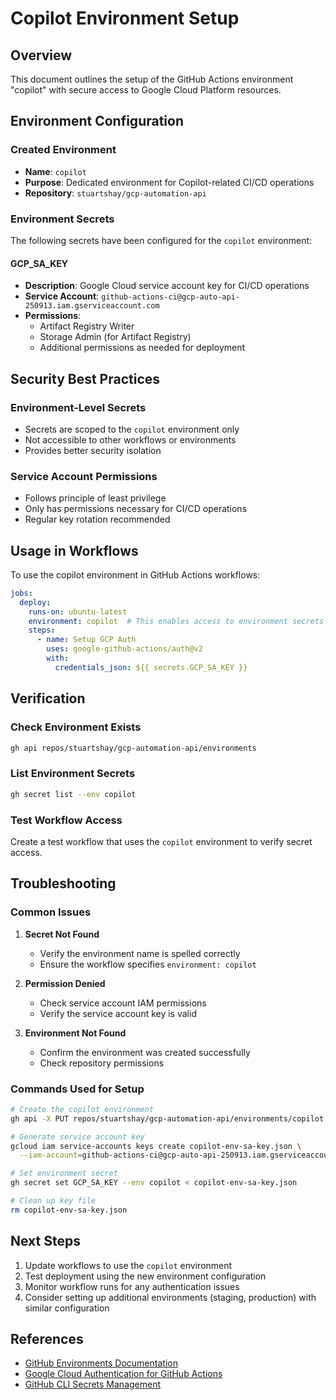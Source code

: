 # Copilot Environment Setup

## Overview

This document outlines the setup of the GitHub Actions environment "copilot" with secure access to Google Cloud Platform resources.

## Environment Configuration

### Created Environment

- **Name**: `copilot`
- **Purpose**: Dedicated environment for Copilot-related CI/CD operations
- **Repository**: `stuartshay/gcp-automation-api`

### Environment Secrets

The following secrets have been configured for the `copilot` environment:

#### GCP_SA_KEY

- **Description**: Google Cloud service account key for CI/CD operations
- **Service Account**: `github-actions-ci@gcp-auto-api-250913.iam.gserviceaccount.com`
- **Permissions**:
  - Artifact Registry Writer
  - Storage Admin (for Artifact Registry)
  - Additional permissions as needed for deployment

## Security Best Practices

### Environment-Level Secrets

- Secrets are scoped to the `copilot` environment only
- Not accessible to other workflows or environments
- Provides better security isolation

### Service Account Permissions

- Follows principle of least privilege
- Only has permissions necessary for CI/CD operations
- Regular key rotation recommended

## Usage in Workflows

To use the copilot environment in GitHub Actions workflows:

```yaml
jobs:
  deploy:
    runs-on: ubuntu-latest
    environment: copilot  # This enables access to environment secrets
    steps:
      - name: Setup GCP Auth
        uses: google-github-actions/auth@v2
        with:
          credentials_json: ${{ secrets.GCP_SA_KEY }}
```

## Verification

### Check Environment Exists

```bash
gh api repos/stuartshay/gcp-automation-api/environments
```

### List Environment Secrets

```bash
gh secret list --env copilot
```

### Test Workflow Access

Create a test workflow that uses the `copilot` environment to verify secret access.

## Troubleshooting

### Common Issues

1. **Secret Not Found**
   - Verify the environment name is spelled correctly
   - Ensure the workflow specifies `environment: copilot`

2. **Permission Denied**
   - Check service account IAM permissions
   - Verify the service account key is valid

3. **Environment Not Found**
   - Confirm the environment was created successfully
   - Check repository permissions

### Commands Used for Setup

```bash
# Create the copilot environment
gh api -X PUT repos/stuartshay/gcp-automation-api/environments/copilot --input - <<< '{}'

# Generate service account key
gcloud iam service-accounts keys create copilot-env-sa-key.json \
  --iam-account=github-actions-ci@gcp-auto-api-250913.iam.gserviceaccount.com

# Set environment secret
gh secret set GCP_SA_KEY --env copilot < copilot-env-sa-key.json

# Clean up key file
rm copilot-env-sa-key.json
```

## Next Steps

1. Update workflows to use the `copilot` environment
2. Test deployment using the new environment configuration
3. Monitor workflow runs for any authentication issues
4. Consider setting up additional environments (staging, production) with similar configuration

## References

- [GitHub Environments Documentation](https://docs.github.com/en/actions/deployment/targeting-different-environments/using-environments-for-deployment)
- [Google Cloud Authentication for GitHub Actions](https://github.com/google-github-actions/auth)
- [GitHub CLI Secrets Management](https://cli.github.com/manual/gh_secret)
